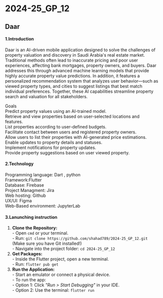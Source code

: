 # 2024-25_GP_12
<h2>Daar</h2>
<H4>1.Introduction</H4>
<p>Daar is an AI-driven mobile application designed to solve the challenges of property valuation and discovery in Saudi Arabia's real estate market. Traditional methods often lead to inaccurate pricing and poor user experiences, affecting bank mortgages, property owners, and buyers. Daar addresses this through advanced machine learning models that provide highly accurate property value predictions. In addition, it features a personalized recommendation system that analyzes user behavior—such as viewed property types, and cities to suggest listings that best match individual preferences. Together, these AI capabilities streamline property search and valuation for all stakeholders.</p>
<p>
Goals <br>
Predict property values using an AI-trained model.<br>
Retrieve and view properties based on user-selected locations and features.<br>
List properties according to user-defined budgets.<br>
Facilitate contact between users and registered property owners.<br>
Allow users to list their properties with AI-generated price estimations.<br>
Enable updates to property details and statuses.<br>
Implement notifications for property updates.<br>
Provide property suggestions based on user viewed property.

</p>
<H4>2.Technology</H4>
<p>Programming language: Dart , python<br>
Framework:Flutter<br>
Database: Firebase<br>
Project Managment: Jira<br>
Web hosting: Github<br>
UX/UI: Figma<br>
Web-Based environment: JupyterLab</p>
<H4>3.Lanunching instruction</H4>

<ol>
  <li>
    <strong>Clone the Repository:</strong><br>
    - Open <code>cmd</code> or your terminal.<br>
    - Run: <code>git clone https://github.com/shahad789/2024-25_GP_12.git</code> (Make sure you have Git installed!)<br>
    - Navigate into the project folder: <code>cd 2024-25_GP_12</code><br>
  </li>
  <li>
    <strong>Get Packages:</strong><br>
    - Inside the Flutter project, open a new terminal.<br>
    - Run: <code>flutter pub get</code><br>
  </li>
  <li>
    <strong>Run the Application:</strong><br>
    - Start an emulator or connect a physical device.<br>
    - To run the app:<br>
      - Option 1: Click <em>"Run > Start Debugging"</em> in your IDE.<br>
      - Option 2: Use the terminal: <code>flutter run</code><br>
  </li>
</ol>
